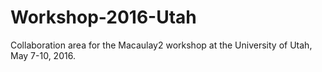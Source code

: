 # Workshop-2016-Utah
Collaboration area for the Macaulay2 workshop at the University of Utah, May 7-10, 2016. 
